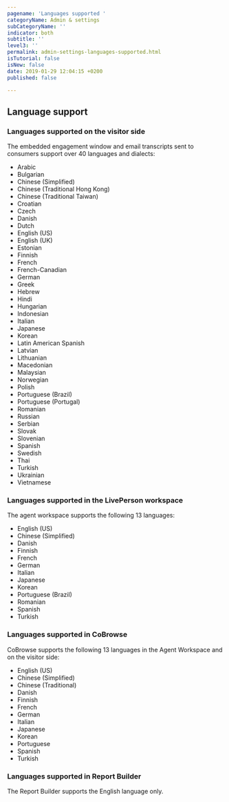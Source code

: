 ```yaml
---
pagename: 'Languages supported '
categoryName: Admin & settings
subCategoryName: ''
indicator: both
subtitle: ''
level3: ''
permalink: admin-settings-languages-supported.html
isTutorial: false
isNew: false
date: 2019-01-29 12:04:15 +0200
published: false

---
```

## Language support

### Languages supported on the visitor side

The embedded engagement window and email transcripts sent to consumers support over 40 languages and dialects:

* Arabic
* Bulgarian
* Chinese (Simplified)
* Chinese (Traditional Hong Kong)
* Chinese (Traditional Taiwan)
* Croatian
* Czech
* Danish
* Dutch
* English (US)
* English (UK)
* Estonian
* Finnish
* French
* French-Canadian
* German
* Greek
* Hebrew
* Hindi
* Hungarian
* Indonesian
* Italian 
* Japanese
* Korean
* Latin American Spanish
* Latvian
* Lithuanian
* Macedonian
* Malaysian
* Norwegian
* Polish
* Portuguese (Brazil)
* Portuguese (Portugal)
* Romanian
* Russian
* Serbian
* Slovak
* Slovenian
* Spanish
* Swedish
* Thai
* Turkish
* Ukrainian
* Vietnamese

### Languages supported in the LivePerson workspace

The agent workspace supports the following 13 languages:

* English (US)
* Chinese (Simplified)
* Danish
* Finnish
* French
* German
* Italian
* Japanese
* Korean
* Portuguese (Brazil)
* Romanian 
* Spanish
* Turkish

### Languages supported in CoBrowse

CoBrowse supports the following 13 languages in the Agent Workspace and on the visitor side:

* English (US)
* Chinese (Simplified)
* Chinese (Traditional)
* Danish
* Finnish
* French
* German
* Italian
* Japanese
* Korean
* Portuguese
* Spanish
* Turkish

### Languages supported in Report Builder

The Report Builder supports the English language only.